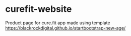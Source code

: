 # curefit-website
Product page for cure.fit app 
made using template https://blackrockdigital.github.io/startbootstrap-new-age/
